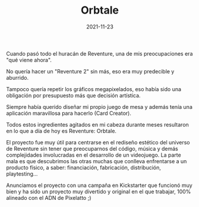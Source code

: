 ﻿---
layout: post
title: Orbtale
date: 2021-11-23
description: 
img: assets/img/cover/cover.png
video: uu5suVnXRic
tags: [Postmortems]
action-text: Kickstarter
action-link: https://orbtale.com/
status: published
---

Cuando pasó todo el huracán de Reventure, una de mis preocupaciones era "qué viene ahora".

No quería hacer un "Reventure 2" sin más, eso era muy predecible y aburrido.

Tampoco quería repetir los gráficos megapixelados, eso había sido una obligación por presupuesto más que decisión artística.

Siempre había querido diseñar mi propio juego de mesa y además tenía una aplicación maravillosa para hacerlo (Card Creator).

Todos estos ingredientes agitados en mi cabeza durante meses resultaron en lo que a día de hoy es Reventure: Orbtale.

El proyecto fue muy útil para centrarse en el rediseño estético del universo de Reventure sin tener que preocuparnos del código, música y demás complejidades involucradas en el desarrollo de un videojuego. La parte mala es que descubrimos las otras muchas que conlleva enfrentarse a un producto físico, a saber: financiación, fabricación, distribución, playtesting...

Anunciamos el proyecto con una campaña en Kickstarter que funcionó muy bien y ha sido un proyecto muy divertido y original en el que trabajar, 100% alineado con el ADN de Pixelatto ;)

<!-- Sample image embed
![]({{ "/assets/img/content/cardcreatorproto.png" | absolute_url }})
<p class="image-caption">Image caption</p>
-->

<!-- Sample blockquote
<blockquote>
Del juego de cartas me olvidé poco después de empezar la aplicación.
</blockquote>
-->

<!-- Sample responsive video embed
<div class="video-container">
  <iframe style="width: 100%;" src="https://www.youtube.com/embed/liMw3yfeTdo?rel=0" frameborder="0" gesture="media" allow="encrypted-media" allowfullscreen></iframe>
</div>
<p class="image-caption">¡Trailer 2.0, con mucho swing!</p>
-->